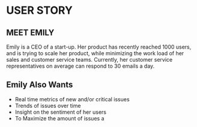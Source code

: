 # USER STORY

## MEET EMILY

Emily is a CEO of a start-up. Her product has recently reached 1000 users, and is trying to scale
her product, while minimizing the work load of her sales and customer service teams. Currently,
her customer service representatives on average can respond to 30 emails a day.

## Emily Also Wants

- Real time metrics of new and/or critical issues
- Trends of issues over time
- Insight on the sentiment of her users
- To Maximize the amount of issues a 